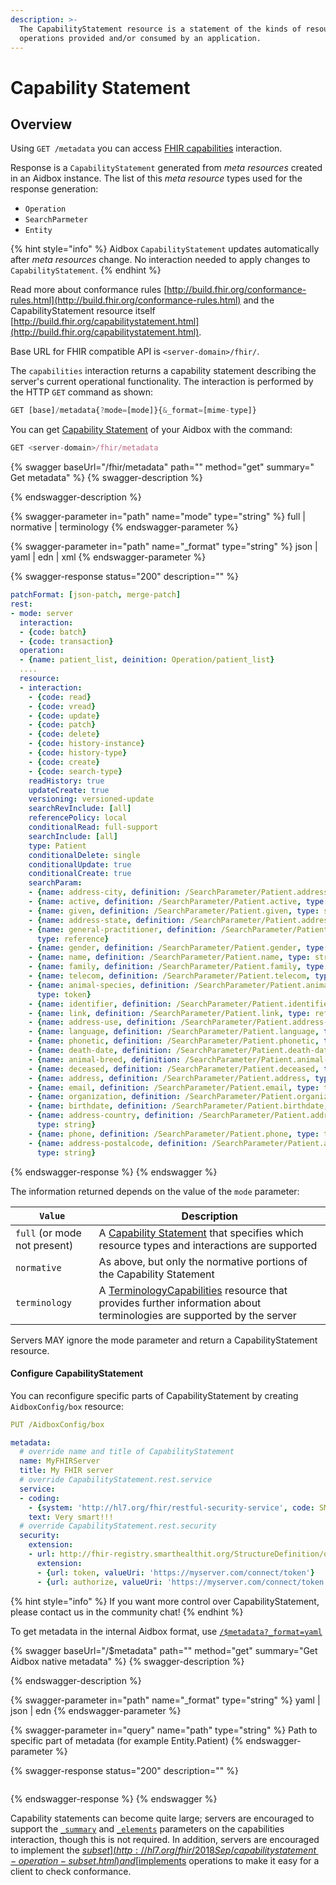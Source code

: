 ```yaml
---
description: >-
  The CapabilityStatement resource is a statement of the kinds of resources and
  operations provided and/or consumed by an application.
---
```


# Capability Statement

## Overview

Using `GET /metadata` you can access [FHIR capabilities](https://www.hl7.org/fhir/http.html#capabilities) interaction.

Response is a `CapabilityStatement` generated from _meta resources_ created in an Aidbox instance. The list of this _meta resource_ types used for the response generation:

* `Operation`
* `SearchParmeter`
* `Entity`

{% hint style="info" %}
Aidbox `CapabilityStatement` updates automatically after _meta resources_ change. No interaction needed to apply changes to `CapabilityStatement`.
{% endhint %}

Read more about conformance rules [http://build.fhir.org/conformance-rules.html](http://build.fhir.org/conformance-rules.html) and the CapabilityStatement resource itself [http://build.fhir.org/capabilitystatement.html](http://build.fhir.org/capabilitystatement.html).

Base URL for FHIR compatible API is `<server-domain>/fhir/`.

The `capabilities` interaction returns a capability statement describing the server's current operational functionality. The interaction is performed by the HTTP `GET` command as shown:

```javascript
GET [base]/metadata{?mode=[mode]}{&_format=[mime-type]}
```

You can get [Capability Statement](https://www.hl7.org/fhir/capabilitystatement.html) of your Aidbox with the command:

```javascript
GET <server-domain>/fhir/metadata
```

{% swagger baseUrl="<your-domain>/fhir/metadata" path="" method="get" summary=" Get metadata" %}
{% swagger-description %}

{% endswagger-description %}

{% swagger-parameter in="path" name="mode" type="string" %}
full | normative | terminology
{% endswagger-parameter %}

{% swagger-parameter in="path" name="_format" type="string" %}
json | yaml | edn | xml
{% endswagger-parameter %}

{% swagger-response status="200" description="" %}
```yaml
patchFormat: [json-patch, merge-patch]
rest:
- mode: server
  interaction:
  - {code: batch}
  - {code: transaction}
  operation:
  - {name: patient_list, deinition: Operation/patient_list}
  ....
  resource:
  - interaction:
    - {code: read}
    - {code: vread}
    - {code: update}
    - {code: patch}
    - {code: delete}
    - {code: history-instance}
    - {code: history-type}
    - {code: create}
    - {code: search-type}
    readHistory: true
    updateCreate: true
    versioning: versioned-update
    searchRevInclude: [all]
    referencePolicy: local
    conditionalRead: full-support
    searchInclude: [all]
    type: Patient
    conditionalDelete: single
    conditionalUpdate: true
    conditionalCreate: true
    searchParam:
    - {name: address-city, definition: /SearchParameter/Patient.address-city, type: string}
    - {name: active, definition: /SearchParameter/Patient.active, type: token}
    - {name: given, definition: /SearchParameter/Patient.given, type: string}
    - {name: address-state, definition: /SearchParameter/Patient.address-state, type: string}
    - {name: general-practitioner, definition: /SearchParameter/Patient.general-practitioner,
      type: reference}
    - {name: gender, definition: /SearchParameter/Patient.gender, type: token}
    - {name: name, definition: /SearchParameter/Patient.name, type: string}
    - {name: family, definition: /SearchParameter/Patient.family, type: string}
    - {name: telecom, definition: /SearchParameter/Patient.telecom, type: token}
    - {name: animal-species, definition: /SearchParameter/Patient.animal-species,
      type: token}
    - {name: identifier, definition: /SearchParameter/Patient.identifier, type: token}
    - {name: link, definition: /SearchParameter/Patient.link, type: reference}
    - {name: address-use, definition: /SearchParameter/Patient.address-use, type: token}
    - {name: language, definition: /SearchParameter/Patient.language, type: token}
    - {name: phonetic, definition: /SearchParameter/Patient.phonetic, type: string}
    - {name: death-date, definition: /SearchParameter/Patient.death-date, type: date}
    - {name: animal-breed, definition: /SearchParameter/Patient.animal-breed, type: token}
    - {name: deceased, definition: /SearchParameter/Patient.deceased, type: token}
    - {name: address, definition: /SearchParameter/Patient.address, type: string}
    - {name: email, definition: /SearchParameter/Patient.email, type: token}
    - {name: organization, definition: /SearchParameter/Patient.organization, type: reference}
    - {name: birthdate, definition: /SearchParameter/Patient.birthdate, type: date}
    - {name: address-country, definition: /SearchParameter/Patient.address-country,
      type: string}
    - {name: phone, definition: /SearchParameter/Patient.phone, type: token}
    - {name: address-postalcode, definition: /SearchParameter/Patient.address-postalcode,
      type: string}
```
{% endswagger-response %}
{% endswagger %}

The information returned depends on the value of the `mode` parameter:

| `Value`                      | Description                                                                                                                                                                      |
| ---------------------------- | -------------------------------------------------------------------------------------------------------------------------------------------------------------------------------- |
| `full` (or mode not present) | A [Capability Statement](http://hl7.org/fhir/2018Sep/capabilitystatement.html) that specifies which resource types and interactions are supported                                |
| `normative`                  | As above, but only the normative portions of the Capability Statement                                                                                                            |
| `terminology`                | A [TerminologyCapabilities](http://hl7.org/fhir/2018Sep/terminologycapabilities.html) resource that provides further information about terminologies are supported by the server |

Servers MAY ignore the mode parameter and return a CapabilityStatement resource.  

#### Configure CapabilityStatement

You can reconfigure specific parts of CapabilityStatement by creating `AidboxConfig/box` resource:

```yaml
PUT /AidboxConfig/box

metadata:
  # override name and title of CapabilityStatement
  name: MyFHIRServer
  title: My FHIR server
  # override CapabilityStatement.rest.service
  service:
  - coding:
    - {system: 'http://hl7.org/fhir/restful-security-service', code: SMART-on-FHIR}
    text: Very smart!!!
  # override CapabilityStatement.rest.security
  security:
    extension:
    - url: http://fhir-registry.smarthealthit.org/StructureDefinition/oauth-uris
      extension:
      - {url: token, valueUri: 'https://myserver.com/connect/token'}
      - {url: authorize, valueUri: 'https://myserver.com/connect/token'}
```

{% hint style="info" %}
If you want more control over CapabilityStatement, please contact us in the community chat!
{% endhint %}

To get metadata in the internal Aidbox format, use [`/$metadata?_format=yaml`](http://localhost:7777/$metadata?\_format=yaml)

{% swagger baseUrl="<your-domain>/$metadata" path="" method="get" summary="Get Aidbox native metadata" %}
{% swagger-description %}

{% endswagger-description %}

{% swagger-parameter in="path" name="_format" type="string" %}
yaml | json | edn
{% endswagger-parameter %}

{% swagger-parameter in="query" name="path" type="string" %}
Path to specific part of metadata (for example Entity.Patient)
{% endswagger-parameter %}

{% swagger-response status="200" description="" %}
```
```
{% endswagger-response %}
{% endswagger %}

 Capability statements can become quite large; servers are encouraged to support the [`_summary`](http://hl7.org/fhir/2018Sep/search.html#summary) and [`_elements`](http://hl7.org/fhir/2018Sep/search.html#elements) parameters on the capabilities interaction, though this is not required. In addition, servers are encouraged to implement the [$subset](http://hl7.org/fhir/2018Sep/capabilitystatement-operation-subset.html) and [$implements](http://hl7.org/fhir/2018Sep/capabilitystatement-operation-implements.html) operations to make it easy for a client to check conformance.
